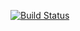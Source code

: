 [![Build Status](https://secure.travis-ci.org/lmarburger/eligo-rails.png)](http://travis-ci.org/lmarburger/eligo-rails)
